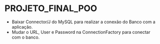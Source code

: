 # PROJETO_FINAL_POO

- Baixar Connector/J do MySQL para realizar a conexão do Banco com a aplicação.
- Mudar o URL, User e Password na ConnectionFactory para conectar com o banco.
